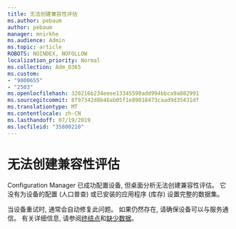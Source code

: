 ```yaml
---
title: 无法创建兼容性评估
ms.author: pebaum
author: pebaum
manager: mnirkhe
ms.audience: Admin
ms.topic: article
ROBOTS: NOINDEX, NOFOLLOW
localization_priority: Normal
ms.collection: Adm_O365
ms.custom:
- "9000655"
- "2503"
ms.openlocfilehash: 320216b234eeee13345590add994bbca9a882991
ms.sourcegitcommit: 8f97342d8b46ab05f1e89018473caad9d35431df
ms.translationtype: MT
ms.contentlocale: zh-CN
ms.lasthandoff: 07/19/2019
ms.locfileid: "35800210"
---
```

# <a name="cant-create-a-compatibility-assessment"></a>无法创建兼容性评估

Configuration Manager 已成功配置设备, 但桌面分析无法创建兼容性评估。 它没有为设备的配置 (人口普查) 或已安装的应用程序 (库存) 设置完整的数据集。

当设备重试时, 通常会自动修复此问题。 如果仍然存在, 请确保设备可以与服务通信。 有关详细信息, 请参阅[终结点](https://docs.microsoft.com/sccm/desktop-analytics/enable-data-sharing#endpoints)和[缺少数据](https://docs.microsoft.com/sccm/desktop-analytics/monitor-connection-health#missing-data)。
